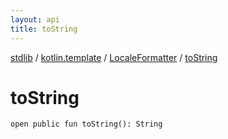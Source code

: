 ```yaml
---
layout: api
title: toString
---
```

[stdlib](../../index.md) / [kotlin.template](../index.md) / [LocaleFormatter](index.md) / [toString](toString.md)

# toString

```
open public fun toString(): String
```
